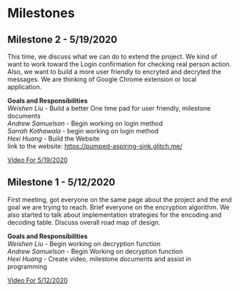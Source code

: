 # Milestones
## Milestone 2 - 5/19/2020

This time, we discuss what we can do to extend the project. We kind of want to work toward the Login confirmation for checking real person action. Also, we want to build a more user friendly to encryted and decryted the messages. We are thinking of Google Chrome extension or local application.

**Goals and Responsibilities**  
*Weishen Liu* - Build a better One time pad for user friendly, milestone documents <br/>
*Andrew Samuelson* - Begin working on login method <br/>
*Sarrah Kothawala* - begin working on login method <br/>
*Hexi Huang* - Build the Website <br/>
link to the website: https://pumped-aspiring-sink.glitch.me/

[Video For 5/19/2020](https://www.youtube.com/watch?v=OUrIGazI4BM)

## Milestone 1 - 5/12/2020

First meeting, got everyone on the same page about the project and the end goal we are trying to reach. Brief everyone on the encryption algorithm. We also started to talk about implementation strategies for the encoding and decoding table. Discuss overall road map of design.

**Goals and Responsibilities**  
*Weishen Liu* - Begin working on decryption function  
*Andrew Samuelson* - Begin Working on decryption function  
*Hexi Huang* - Create video, milestone documents and assist in programming 


[Video For 5/12/2020](https://www.youtube.com/watch?v=nf5VZhvOlS0)



